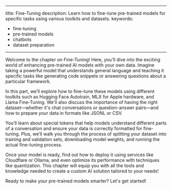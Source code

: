 ---
title: Fine-Tuning
description: Learn how to fine-tune pre-trained models for specific tasks using various toolkits and datasets.
keywords:
  - fine-tuning
  - pre-trained models
  - chatbots
  - dataset preparation
 ---

Welcome to the chapter on Fine-Tuning! Here, you'll dive into the exciting world of enhancing pre-trained AI models with your own data. Imagine taking a powerful model that understands general language and teaching it specific tasks like generating code snippets or answering questions about a particular framework.

In this part, we’ll explore how to fine-tune these models using different toolkits such as Hugging Face Autotrain, MLX for Apple hardware, and Llama Fine-Tuning. We'll also discuss the importance of having the right dataset—whether it's chat conversations or question-answer pairs—and how to prepare your data in formats like JSONL or CSV.

You’ll learn about special tokens that help models understand different parts of a conversation and ensure your data is correctly formatted for fine-tuning. Plus, we’ll walk you through the process of splitting your dataset into training and validation sets, downloading model weights, and running the actual fine-tuning process.

Once your model is ready, find out how to deploy it using services like Cloudflare or Ollama, and even optimize its performance with techniques like quantization. This chapter will equip you with all the tools and knowledge needed to create a custom AI solution tailored to your needs!

Ready to make your pre-trained models smarter? Let's get started!
